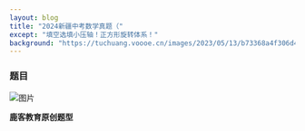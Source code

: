 ```yaml
---
layout: blog
title: "2024新疆中考数学真题（"
except: "填空选填小压轴！正方形旋转体系！"
background: "https://tuchuang.voooe.cn/images/2023/05/13/b73368a4f306d4b14b293511b36f4500e32a9f26.png1256w_664h_progressive.webp"
---
```

 

### 题目
![图片](https://tuchuang.voooe.cn/images/2023/05/13/Screenshot_20230513_144002.jpg)

 **鹿客教育原创题型** 
